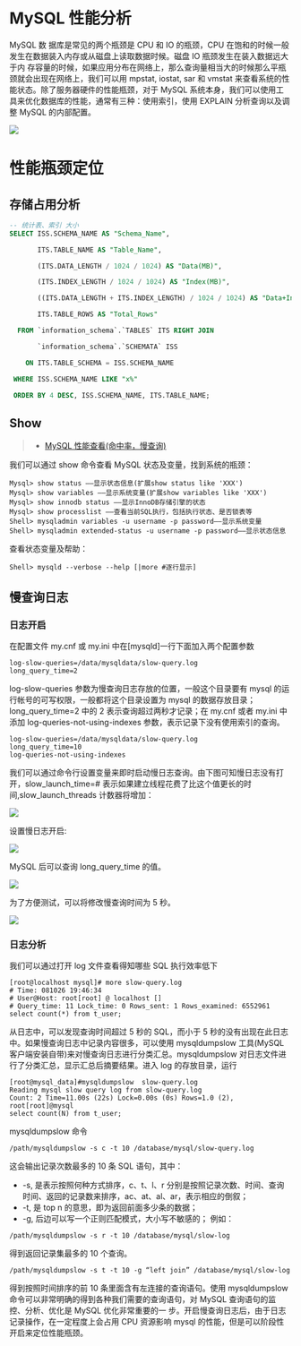 # MySQL 性能分析

MySQL 数 据库是常见的两个瓶颈是 CPU 和 IO 的瓶颈，CPU 在饱和的时候一般发生在数据装入内存或从磁盘上读取数据时候。磁盘 IO 瓶颈发生在装入数据远大于内 存容量的时候，如果应用分布在网络上，那么查询量相当大的时候那么平瓶颈就会出现在网络上，我们可以用 mpstat, iostat, sar 和 vmstat 来查看系统的性能状态。除了服务器硬件的性能瓶颈，对于 MySQL 系统本身，我们可以使用工具来优化数据库的性能，通常有三种：使用索引，使用 EXPLAIN 分析查询以及调整 MySQL 的内部配置。

![](http://img.blog.csdn.net/20160518221004236)

# 性能瓶颈定位

## 存储占用分析

```sql
-- 统计表、索引 大小
SELECT ISS.SCHEMA_NAME AS "Schema_Name",

       ITS.TABLE_NAME AS "Table_Name",

       (ITS.DATA_LENGTH / 1024 / 1024) AS "Data(MB)",

       (ITS.INDEX_LENGTH / 1024 / 1024) AS "Index(MB)",

       ((ITS.DATA_LENGTH + ITS.INDEX_LENGTH) / 1024 / 1024) AS "Data+Index(MB)",

       ITS.TABLE_ROWS AS "Total_Rows"

  FROM `information_schema`.`TABLES` ITS RIGHT JOIN

       `information_schema`.`SCHEMATA` ISS

    ON ITS.TABLE_SCHEMA = ISS.SCHEMA_NAME

 WHERE ISS.SCHEMA_NAME LIKE "x%"

 ORDER BY 4 DESC, ISS.SCHEMA_NAME, ITS.TABLE_NAME;
```

## Show

> - [MySQL 性能查看(命中率，慢查询)](http://blog.csdn.net/iquicksandi/article/details/7970706)

我们可以通过 show 命令查看 MySQL 状态及变量，找到系统的瓶颈：

```
Mysql> show status ——显示状态信息(扩展show status like 'XXX')
Mysql> show variables ——显示系统变量(扩展show variables like 'XXX')
Mysql> show innodb status ——显示InnoDB存储引擎的状态
Mysql> show processlist ——查看当前SQL执行，包括执行状态、是否锁表等
Shell> mysqladmin variables -u username -p password——显示系统变量
Shell> mysqladmin extended-status -u username -p password——显示状态信息
```

查看状态变量及帮助：

```
Shell> mysqld --verbose --help [|more #逐行显示]
```

## 慢查询日志

### 日志开启

在配置文件 my.cnf 或 my.ini 中在[mysqld]一行下面加入两个配置参数

```
log-slow-queries=/data/mysqldata/slow-query.log
long_query_time=2
```

log-slow-queries 参数为慢查询日志存放的位置，一般这个目录要有 mysql 的运行帐号的可写权限，一般都将这个目录设置为 mysql 的数据存放目录；long_query_time=2 中的 2 表示查询超过两秒才记录；在 my.cnf 或者 my.ini 中添加 log-queries-not-using-indexes 参数，表示记录下没有使用索引的查询。

```
log-slow-queries=/data/mysqldata/slow-query.log
long_query_time=10
log-queries-not-using-indexes
```

我们可以通过命令行设置变量来即时启动慢日志查询。由下图可知慢日志没有打开，slow_launch_time=# 表示如果建立线程花费了比这个值更长的时间,slow_launch_threads 计数器将增加：

![](http://www.2cto.com/uploadfile/2011/1020/20111020040037661.jpg)

设置慢日志开启:

![](http://www.2cto.com/uploadfile/2011/1020/20111020040037956.jpg)

MySQL 后可以查询 long_query_time 的值。

![](http://www.2cto.com/uploadfile/2011/1020/20111020040037528.jpg)

为了方便测试，可以将修改慢查询时间为 5 秒。

![](http://www.2cto.com/uploadfile/2011/1020/20111020040037987.jpg)

### 日志分析

我们可以通过打开 log 文件查看得知哪些 SQL 执行效率低下

```
[root@localhost mysql]# more slow-query.log
# Time: 081026 19:46:34
# User@Host: root[root] @ localhost []
# Query_time: 11 Lock_time: 0 Rows_sent: 1 Rows_examined: 6552961
select count(*) from t_user;
```

从日志中，可以发现查询时间超过 5 秒的 SQL，而小于 5 秒的没有出现在此日志中。如果慢查询日志中记录内容很多，可以使用 mysqldumpslow 工具(MySQL 客户端安装自带)来对慢查询日志进行分类汇总。mysqldumpslow 对日志文件进行了分类汇总，显示汇总后摘要结果。进入 log 的存放目录，运行

```
[root@mysql_data]#mysqldumpslow  slow-query.log
Reading mysql slow query log from slow-query.log
Count: 2 Time=11.00s (22s) Lock=0.00s (0s) Rows=1.0 (2), root[root]@mysql
select count(N) from t_user;
```

mysqldumpslow 命令

```
/path/mysqldumpslow -s c -t 10 /database/mysql/slow-query.log
```

这会输出记录次数最多的 10 条 SQL 语句，其中：

- -s, 是表示按照何种方式排序，c、t、l、r 分别是按照记录次数、时间、查询时间、返回的记录数来排序，ac、at、al、ar，表示相应的倒叙；
- -t, 是 top n 的意思，即为返回前面多少条的数据；
- -g, 后边可以写一个正则匹配模式，大小写不敏感的；
  例如：

```
/path/mysqldumpslow -s r -t 10 /database/mysql/slow-log
```

得到返回记录集最多的 10 个查询。

```
/path/mysqldumpslow -s t -t 10 -g “left join” /database/mysql/slow-log
```

得到按照时间排序的前 10 条里面含有左连接的查询语句。使用 mysqldumpslow 命令可以非常明确的得到各种我们需要的查询语句，对 MySQL 查询语句的监控、分析、优化是 MySQL 优化非常重要的一 步。开启慢查询日志后，由于日志记录操作，在一定程度上会占用 CPU 资源影响 mysql 的性能，但是可以阶段性开启来定位性能瓶颈。
